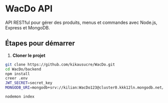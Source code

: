 # WacDo API

API RESTful pour gérer des produits, menus et commandes avec Node.js, Express et MongoDB.

## Étapes pour démarrer

1. **Cloner le projet**
```bash
git clone https://github.com/kikausucre/WacDo.git
cd WacDo/backend
npm install
creer .env
JWT_SECRET=secret_key
MONGODB_URI=mongodb+srv://kilian:WacDo123@cluster0.kkk12ln.mongodb.net/?retryWrites=true&w=majority&appName=Cluster0

nodemon index


